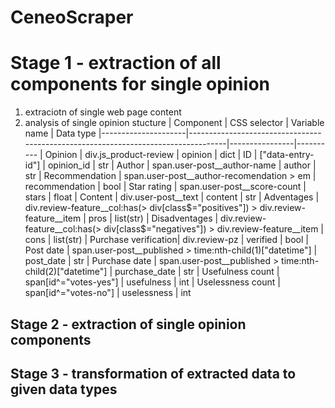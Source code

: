 # CeneoScraper

# Stage 1 - extraction of all components for single opinion 
1. extraciotn of single web page content
2. analysis of single opinion stucture
| Component | CSS selector | Variable name | Data type
|---------------------|-----------------------------------------------------------------------------------|----------------|----------
| Opinion              | div.js_product-review                                                             | opinion        | dict
| ID                   | ["data-entry-id"]                                                                 | opinion_id     | str
| Author               | span.user-post__author-name                                                       | author         | str
| Recommendation       | span.user-post__author-recomendation > em                                         | recommendation | bool
| Star rating          | span.user-post__score-count                                                       | stars          | float
| Content              | div.user-post__text                                                               | content        | str
| Adventages           | div.review-feature__col:has(> div[class$="positives"]) > div.review-feature__item | pros           | list(str)
| Disadventages        | div.review-feature__col:has(> div[class$="negatives"]) > div.review-feature__item | cons           | list(str)
| Purchase verification| div.review-pz                                                                     | verified       | bool
| Post date            | span.user-post__published > time:nth-child(1)["datetime"]                         | post_date      | str
| Purchase date        | span.user-post__published > time:nth-child(2)["datetime"]                         | purchase_date  | str
| Usefulness count     | span[id^="votes-yes"]                                                             | usefulness     | int
| Uselessness count    | span[id^="votes-no"]                                                              | uselessness    | int

## Stage 2 - extraction of single opinion components
## Stage 3 - transformation of extracted data to given data types